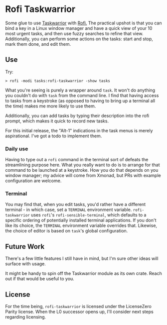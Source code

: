 # Rofi Taskwarrior

Some glue to use
[Taskwarrior](https://taskwarrior.org/)
with
[Rofi.](https://github.com/davatorium/rofi)
The practical upshot
is that you can bind a key in a Linux window manager
and have a quick view of your 10 most urgent tasks,
and then use fuzzy searches
to refine that view.
Additionally,
you can perform some actions on the tasks:
start and stop,
mark them done,
and edit them.

## Use

Try:
```shell
> rofi -modi tasks:rofi-taskwarrior -show tasks
```

What you're seeing is purely
a wrapper around `task`.
It won't do anything you couldn't do with `task` from the command line.
I find that having access to tasks from a keystroke
(as opposed to having to bring up a terminal all the time)
makes me more likely to use them.

Additionally,
you can add tasks by typing their description
into the rofi prompt,
which makes it quick to record new tasks.

For this initial release,
the "Alt-1" indications in the task menus
is merely aspirational.
I've got a todo to implement them.

### Daily use

Having to type out a `rofi` command in the terminal
sort of defeats the streamlining purpose here.
What you really want to do
is to arrange for that command
to be launched at a keystroke.
How you do that depends on you window manager;
my advice will come from Xmonad,
but PRs with example configuration are welcome.

### Terminal

You may find that,
when you edit tasks,
you'd rather have a different terminal -
in which case, set a `TERMINAL` environment variable.
`rofi-taskwarrior`
uses `rofi`'s `rofi-sensible-terminal`,
which defaults to a specific ordering of
potentially installed terminal applications.
If you don't like its choice,
the `TERMINAL` environment variable overrides that.
Likewise, the choice of editor is based on
`task`'s global configuration.

## Future Work

There's a few little features I still have in mind,
but I'm sure other ideas will surface with usage.

It might be handy
to spin off the Taskwarrior module
as its own crate.
Reach out if that would be useful to you.

## License

For the time being, `rofi-taskwarrior` is licensed under the
LicenseZero Parity license.
When the L0 successor opens up,
I'll consider next steps regarding licensing.
